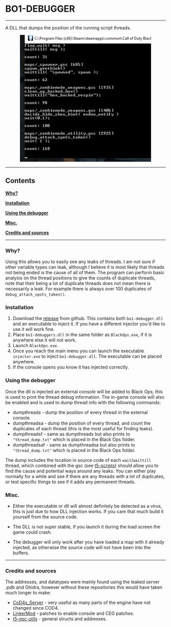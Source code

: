 # BO1-DEBUGGER

---

A DLL that dumps the position of the running script threads.

<p align="center">
  <img src="example.png" />
</p>

---

## Contents

**[Why?](#1why)**

**[Installation](#installation)**

**[Using the debugger](#using-the-debugger)**

**[Misc.](#misc)**

**[Credits and sources](#credits-and-sources)**

---

### Why?

Using this allows you to easily see any leaks of threads. I am not sure if other variable types can leak, although I believe it is most likely that threads not being ended is the cause of all of them. The program can perform basic analysis on the thread positions to give the counts of duplicate threads, note that their being a lot of duplicate threads does not mean there is necessarily a leak. For example there is always over 100 duplicates of `debug_attack_spots_taken()`.

### Installation

1. Download the [release](https://github.com/lveez/bo1-debugger/releases/tag/1.0) from github. This contains both `bo1-debugger.dll` and an executable to inject it. If you have a different injector you'd like to use it will work fine.
2. Place `bo1-debuggers.dll` in the same folder as `BlackOps.exe`, if it is anywhere else it will not work.
3. Launch `BlackOps.exe`.
4. Once you reach the main menu you can launch the executable `injector.exe` to inject `bo1-debugger.dll`. The executable can be placed anywhere.
5. If the console opens you know it has injected correctly.

### Using the debugger

Once the dll is injected an external console will be added to Black Ops, this is used to print the thread debug information. The in-game console will also be enabled and is used to dump thread info with the following commands:

- dumpthreads - dump the position of every thread in the external console.
- dumpthreadsa - dump the position of every thread, and count the duplicates of each thread (this is the most useful for finding leaks).
- dumpthreadsf - same as dumpthreads but also prints to `"thread_dump.txt"` which is placed in the Black Ops folder.
- dumpthreadsaf - same as dumpthreadsa but also prints to `"thread_dump.txt"` which is placed in the Black Ops folder.

The dump includes the location in source code of each `wait`/`waittill` thread, which combined with the gsc (see [t5-scripts](https://github.com/plutoniummod/t5-scripts/)) should allow you to find the cause and potential ways around any leaks. You can either play normally for a while and see if there are any threads with a lot of duplicates, or test specific things to see if it adds any permanent threads.

### Misc.

- Either the executable or dll will almost definitely be detected as a virus, this is just due to how DLL injection works. If you care that much build it yourself from the source code.

- The DLL is not super stable, if you launch it during the load screen the game could crash.

- The debugger will only work after you have loaded a map with it already injected, as otherwise the source code will not have been into the buffers.

---

### Credits and sources

The addresses, and datatypes were mainly found using the leaked server .pdb and Ghidra, however without these repositories this would have taken much longer to make:

- [CoD4x_Server](https://github.com/callofduty4x/CoD4x_Server/) - very useful as many parts of the engine have not changed since COD4.
- [LinkerMod](https://github.com/Nukem9/LinkerMod) - patches to enable console and CEG patches.
- [t5-gsc-utils](https://github.com/fedddddd/t5-gsc-utils/) - general structs and addresses.
